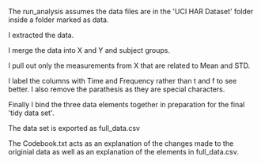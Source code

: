 The run_analysis assumes the data files are in the 'UCI HAR Dataset' folder inside a folder marked as data. 

I extracted the data. 

I merge the data into X and Y and subject groups.

I pull out only the measurements from X that are related to Mean and STD. 

I label the columns with Time and Frequency rather than t and f to see better. I also remove the parathesis as they are special characters.

Finally I bind the three data elements together in preparation for the final 'tidy data set'.

The data set is exported as full_data.csv

The Codebook.txt acts as an explanation of the changes made to the originial data as well as an explanation of the elements in full_data.csv.
